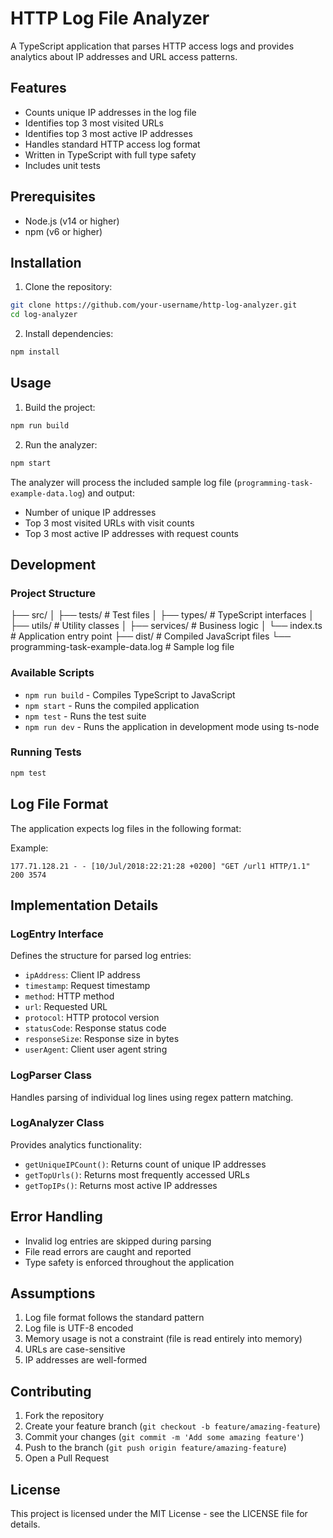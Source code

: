 # HTTP Log File Analyzer

A TypeScript application that parses HTTP access logs and provides analytics about IP addresses and URL access patterns.

## Features

- Counts unique IP addresses in the log file
- Identifies top 3 most visited URLs
- Identifies top 3 most active IP addresses
- Handles standard HTTP access log format
- Written in TypeScript with full type safety
- Includes unit tests

## Prerequisites

- Node.js (v14 or higher)
- npm (v6 or higher)

## Installation

1. Clone the repository:

```bash
git clone https://github.com/your-username/http-log-analyzer.git
cd log-analyzer
```


2. Install dependencies:
```bash
npm install
```


## Usage

1. Build the project:
```bash
npm run build
```

2. Run the analyzer:
```bash
npm start
```

The analyzer will process the included sample log file (`programming-task-example-data.log`) and output:
- Number of unique IP addresses
- Top 3 most visited URLs with visit counts
- Top 3 most active IP addresses with request counts

## Development

### Project Structure
├── src/
│ ├── tests/ # Test files
│ ├── types/ # TypeScript interfaces
│ ├── utils/ # Utility classes
│ ├── services/ # Business logic
│ └── index.ts # Application entry point
├── dist/ # Compiled JavaScript files
└── programming-task-example-data.log # Sample log file


### Available Scripts

- `npm run build` - Compiles TypeScript to JavaScript
- `npm start` - Runs the compiled application
- `npm test` - Runs the test suite
- `npm run dev` - Runs the application in development mode using ts-node

### Running Tests
```bash
npm test
```

## Log File Format

The application expects log files in the following format:

Example:
```
177.71.128.21 - - [10/Jul/2018:22:21:28 +0200] "GET /url1 HTTP/1.1" 200 3574
```

## Implementation Details

### LogEntry Interface
Defines the structure for parsed log entries:
- `ipAddress`: Client IP address
- `timestamp`: Request timestamp
- `method`: HTTP method
- `url`: Requested URL
- `protocol`: HTTP protocol version
- `statusCode`: Response status code
- `responseSize`: Response size in bytes
- `userAgent`: Client user agent string

### LogParser Class
Handles parsing of individual log lines using regex pattern matching.

### LogAnalyzer Class
Provides analytics functionality:
- `getUniqueIPCount()`: Returns count of unique IP addresses
- `getTopUrls()`: Returns most frequently accessed URLs
- `getTopIPs()`: Returns most active IP addresses

## Error Handling

- Invalid log entries are skipped during parsing
- File read errors are caught and reported
- Type safety is enforced throughout the application

## Assumptions

1. Log file format follows the standard pattern
2. Log file is UTF-8 encoded
3. Memory usage is not a constraint (file is read entirely into memory)
4. URLs are case-sensitive
5. IP addresses are well-formed

## Contributing

1. Fork the repository
2. Create your feature branch (`git checkout -b feature/amazing-feature`)
3. Commit your changes (`git commit -m 'Add some amazing feature'`)
4. Push to the branch (`git push origin feature/amazing-feature`)
5. Open a Pull Request

## License

This project is licensed under the MIT License - see the LICENSE file for details.